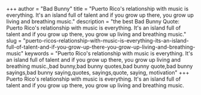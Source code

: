 +++
author = "Bad Bunny"
title = "Puerto Rico's relationship with music is everything. It's an island full of talent and if you grow up there, you grow up living and breathing music."
description = "the best Bad Bunny Quote: Puerto Rico's relationship with music is everything. It's an island full of talent and if you grow up there, you grow up living and breathing music."
slug = "puerto-ricos-relationship-with-music-is-everything-its-an-island-full-of-talent-and-if-you-grow-up-there-you-grow-up-living-and-breathing-music"
keywords = "Puerto Rico's relationship with music is everything. It's an island full of talent and if you grow up there, you grow up living and breathing music.,bad bunny,bad bunny quotes,bad bunny quote,bad bunny sayings,bad bunny saying,quotes, sayings,quote, saying, motivation"
+++
Puerto Rico's relationship with music is everything. It's an island full of talent and if you grow up there, you grow up living and breathing music.
